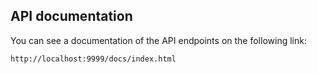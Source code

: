 ## API documentation

You can see a documentation of the API endpoints on the following link:

```
http://localhost:9999/docs/index.html
```